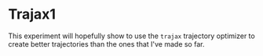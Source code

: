 # Trajax1

This experiment will hopefully show to use the `trajax` trajectory optimizer
to create better trajectories than the ones that I've made so far.